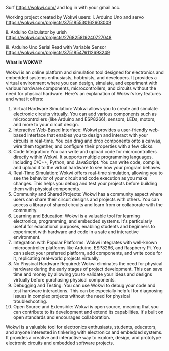 Surf https://wokwi.com/ and log in with your gmail acc.

Working project created by Wokwi users:
i. Arduino Uno and servo 
https://wokwi.com/projects/375185530162603009

ii. Arduino Calculator by urish
https://wokwi.com/projects/276825819240727048 

iii. Arduino Uno Serial Read with Variable Sensor
https://wokwi.com/projects/375185476112693249



<b>What is WOKWI?</b>

Wokwi is an online platform and simulation tool designed for electronics and embedded systems enthusiasts, hobbyists, and developers. 
It provides a virtual environment where you can design, simulate, and experiment with various hardware components, microcontrollers, and circuits without the need for physical hardware. 
Here's an explanation of Wokwi's key features and what it offers:

1. Virtual Hardware Simulation: Wokwi allows you to create and simulate electronic circuits virtually. You can add various components such as microcontrollers (like Arduino and ESP8266), sensors, LEDs, motors, and more to your circuit design.
2. Interactive Web-Based Interface: Wokwi provides a user-friendly web-based interface that enables you to design and interact with your circuits in real-time. You can drag and drop components onto a canvas, wire them together, and configure their properties with a few clicks.
3. Code Integration: You can write and upload code for microcontrollers directly within Wokwi. It supports multiple programming languages, including C/C++, Python, and JavaScript. You can write code, compile, and upload it to the virtual hardware to see how your program behaves.
4. Real-Time Simulation: Wokwi offers real-time simulation, allowing you to see the behavior of your circuit and code execution as you make changes. This helps you debug and test your projects before building them with physical components.
5. Community and Shared Projects: Wokwi has a community aspect where users can share their circuit designs and projects with others. You can access a library of shared circuits and learn from or collaborate with the community.
6. Learning and Education: Wokwi is a valuable tool for learning electronics, programming, and embedded systems. It's particularly useful for educational purposes, enabling students and beginners to experiment with hardware and code in a safe and interactive environment.
7. Integration with Popular Platforms: Wokwi integrates with well-known microcontroller platforms like Arduino, ESP8266, and Raspberry Pi. You can select your preferred platform, add components, and write code for it, replicating real-world projects virtually.
8. No Physical Hardware Required: Wokwi eliminates the need for physical hardware during the early stages of project development. This can save time and money by allowing you to validate your ideas and designs virtually before purchasing physical components.
9. Debugging and Testing: You can use Wokwi to debug your code and test hardware interactions. This can be especially helpful for diagnosing issues in complex projects without the need for physical troubleshooting.
10. Open Source and Extensible: Wokwi is open source, meaning that you can contribute to its development and extend its capabilities. It's built on open standards and encourages collaboration.

Wokwi is a valuable tool for electronics enthusiasts, students, educators, and anyone interested in tinkering with electronics and embedded systems. It provides a creative and interactive way to explore, design, and prototype electronic circuits and embedded software projects.




